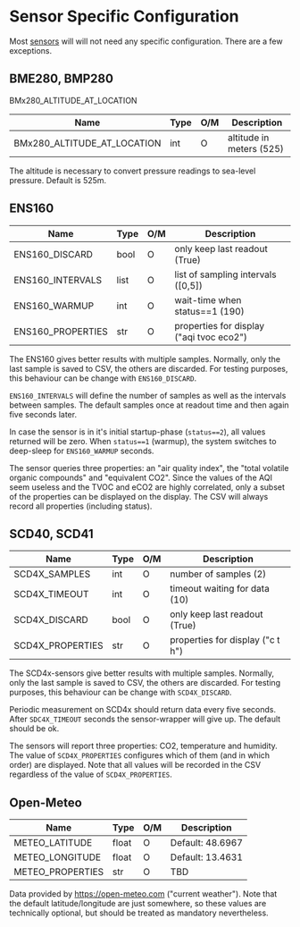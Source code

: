 Sensor Specific Configuration
=============================

Most [sensors](./sensors.md) will will not need any specific configuration.
There are a few exceptions.

BME280, BMP280
--------------

BMx280_ALTITUDE_AT_LOCATION

| Name                        | Type | O/M | Description               |
|-----------------------------|------|-----|---------------------------|
| BMx280_ALTITUDE_AT_LOCATION | int  |  O  | altitude in meters (525)  |

The altitude is necessary to convert pressure readings to sea-level
pressure. Default is 525m.


ENS160
------

| Name              | Type | O/M | Description                              |
|-------------------|------|-----|------------------------------------------|
| ENS160_DISCARD    | bool |  O  | only keep last readout (True)            |
| ENS160_INTERVALS  | list |  O  | list of sampling intervals ([0,5])       |
| ENS160_WARMUP     | int  |  O  | wait-time when status==1 (190)           |
| ENS160_PROPERTIES | str  |  O  | properties for display ("aqi tvoc eco2") |

The ENS160 gives better results with multiple samples. Normally, only the
last sample is saved to CSV, the others are discarded. For testing purposes,
this behaviour can be change with `ENS160_DISCARD`.

`ENS160_INTERVALS` will define the number of samples as well as the
intervals between samples. The default samples once at readout time and
then again five seconds later.

In case the sensor is in it's initial startup-phase (`status==2`), all values
returned will be zero. When `status==1` (warmup), the system switches
to deep-sleep for `ENS160_WARMUP` seconds.

The sensor queries three properties: an "air quality index", the
"total volatile organic compounds" and "equivalent CO2". Since the values
of the AQI seem useless and the TVOC and eCO2 are highly correlated,
only a subset of the properties can be displayed on the display. The
CSV will always record all properties (including status).


SCD40, SCD41
------------

| Name              | Type | O/M | Description                        |
|-------------------|------|-----|------------------------------------|
| SCD4X_SAMPLES     | int  |  O  | number of samples (2)              |
| SCD4X_TIMEOUT     | int  |  O  | timeout waiting for data (10)      |
| SCD4X_DISCARD     | bool |  O  | only keep last readout (True)      |
| SCD4X_PROPERTIES  | str  |  O  | properties for display ("c t h")   |

The SCD4x-sensors give better results with multiple samples. Normally,
only the last sample is saved to CSV, the others are discarded. For
testing purposes, this behaviour can be change with `SCD4X_DISCARD`.

Periodic measurement on SCD4x should return data every five seconds.
After `SDC4X_TIMEOUT` seconds the sensor-wrapper will give up. The
default should be ok.

The sensors will report three properties: CO2, temperature and humidity.
The value of `SCD4X_PROPERTIES` configures which of them (and in which
order) are displayed. Note that all values will be recorded in the
CSV regardless of the value of `SCD4X_PROPERTIES`.


Open-Meteo
----------

| Name              | Type | O/M | Description                 |
|-------------------|------|-----|-----------------------------|
| METEO_LATITUDE    |float |  O  | Default: 48.6967            |
| METEO_LONGITUDE   |float |  O  | Default: 13.4631            |
| METEO_PROPERTIES  | str  |  O  | TBD                         |

Data provided by <https://open-meteo.com> ("current weather").
Note that the default latitude/longitude are just somewhere, so
these values are technically optional, but should be treated as
mandatory nevertheless.
